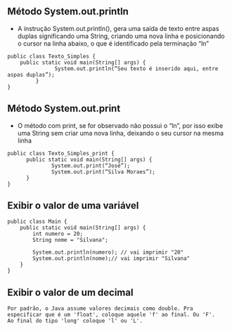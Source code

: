 ## Método System.out.println

- A instrução System.out.println(), gera uma saída de texto entre aspas duplas significando uma String, criando uma nova linha e posicionando o cursor na linha abaixo, o que é identificado pela terminação “ln”

```
public class Texto_Simples {
	public static void main(String[] args) {
               System.out.println(“Seu texto é inserido aqui, entre aspas duplas”);
         }
}
``` 

## Método System.out.print

- O método com print, se for observado não possui o “ln”, por isso exibe uma String sem criar uma nova linha, deixando o seu cursor na mesma linha

```
public class Texto_Simples_print {
      public static void main(String[] args) {
              System.out.print(“José”);
              System.out.print(“Silva Moraes”);
      }
}
``` 

## Exibir o valor de uma variável 

```
public class Main {
    public static void main(String[] args) {
        int numero = 20;
        String nome = "Silvana";

        System.out.println(numero); // vai imprimir "20"
        System.out.println(nome);// vai imprimir "Silvana"
    }
}
``` 

## Exibir o valor de um decimal

```
Por padrão, o Java assume valores decimais como double. Pra especificar que é um 'float', coloque aquele 'f' ao final. Ou 'F'.
Ao final do tipo 'long' coloque 'l' ou 'L'.
```
